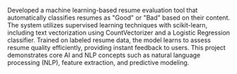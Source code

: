 Developed a machine learning-based resume evaluation tool that automatically classifies resumes as "Good" or "Bad" based on their content. The system utilizes supervised learning techniques with scikit-learn, including text vectorization using CountVectorizer and a Logistic Regression classifier. Trained on labeled resume data, the model learns to assess resume quality efficiently, providing instant feedback to users. This project demonstrates core AI and NLP concepts such as natural language processing (NLP), feature extraction, and predictive modeling.

